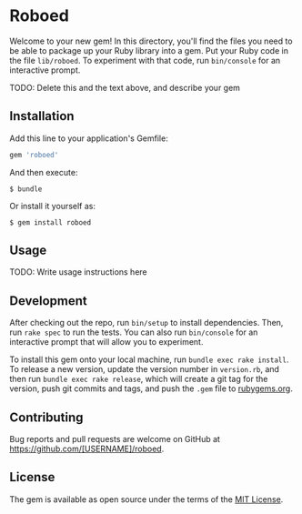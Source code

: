 # Roboed

Welcome to your new gem! In this directory, you'll find the files you need to be able to package up your Ruby library into a gem. Put your Ruby code in the file `lib/roboed`. To experiment with that code, run `bin/console` for an interactive prompt.

TODO: Delete this and the text above, and describe your gem

## Installation

Add this line to your application's Gemfile:

```ruby
gem 'roboed'
```

And then execute:

    $ bundle

Or install it yourself as:

    $ gem install roboed

## Usage

TODO: Write usage instructions here

## Development

After checking out the repo, run `bin/setup` to install dependencies. Then, run `rake spec` to run the tests. You can also run `bin/console` for an interactive prompt that will allow you to experiment.

To install this gem onto your local machine, run `bundle exec rake install`. To release a new version, update the version number in `version.rb`, and then run `bundle exec rake release`, which will create a git tag for the version, push git commits and tags, and push the `.gem` file to [rubygems.org](https://rubygems.org).

## Contributing

Bug reports and pull requests are welcome on GitHub at https://github.com/[USERNAME]/roboed.


## License

The gem is available as open source under the terms of the [MIT License](http://opensource.org/licenses/MIT).

